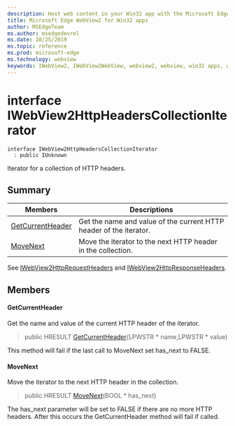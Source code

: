 ```yaml
---
description: Host web content in your Win32 app with the Microsoft Edge WebView2 control
title: Microsoft Edge WebView2 for Win32 apps
author: MSEdgeTeam
ms.author: msedgedevrel
ms.date: 10/25/2019
ms.topic: reference
ms.prod: microsoft-edge
ms.technology: webview
keywords: IWebView2, IWebView2WebView, webview2, webview, win32 apps, win32, edge
---
```


# interface IWebView2HttpHeadersCollectionIterator 

```
interface IWebView2HttpHeadersCollectionIterator
  : public IUnknown
```

Iterator for a collection of HTTP headers.

## Summary

 Members                        | Descriptions
--------------------------------|---------------------------------------------
[GetCurrentHeader](#getcurrentheader) | Get the name and value of the current HTTP header of the iterator.
[MoveNext](#movenext) | Move the iterator to the next HTTP header in the collection.

See [IWebView2HttpRequestHeaders](IWebView2HttpRequestHeaders.md#interface_i_web_view2_http_request_headers) and [IWebView2HttpResponseHeaders](IWebView2HttpResponseHeaders.md#interface_i_web_view2_http_response_headers).

## Members

#### GetCurrentHeader 

Get the name and value of the current HTTP header of the iterator.

> public HRESULT [GetCurrentHeader](#interface_i_web_view2_http_headers_collection_iterator_1a8d61b76e65ed87aedea6abad210f2498)(LPWSTR * name,LPWSTR * value)

This method will fail if the last call to MoveNext set has_next to FALSE.

#### MoveNext 

Move the iterator to the next HTTP header in the collection.

> public HRESULT [MoveNext](#interface_i_web_view2_http_headers_collection_iterator_1ac81f6122f8cadcfe54f818a0629efc2d)(BOOL * has_next)

The has_next parameter will be set to FALSE if there are no more HTTP headers. After this occurs the GetCurrentHeader method will fail if called.

